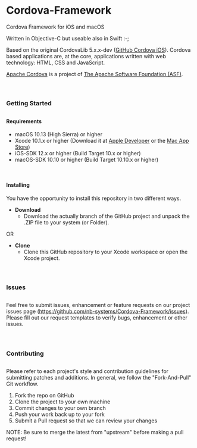 # Cordova-Framework
Cordova Framework for iOS and macOS

Written in Objective-C but useable also in Swift :-;


Based on the original CordovaLib 5.x.x-dev (<a href="https://github.com/apache/cordova-ios" target="_blank">GitHub Cordova iOS</a>). Cordova based applications are, at the core, applications written with web technology: HTML, CSS and JavaScript.

<a href="https://cordova.apache.org/" target="_blank">Apache Cordova</a> is a project of <a href="https://apache.org/" target="_blank">The Apache Software Foundation (ASF)</a>.

<br />

##
### Getting Started
##


#### Requirements
* macOS 10.13 (High Sierra) or higher
* Xcode 10.1.x or higher (Download it at <a href="https://developer.apple.com/downloads" target="_blank">Apple Developer</a> or the <a href="https://itunes.apple.com/app/xcode/id497799835?mt=12" target="_blank">Mac App Store</a>)
* iOS-SDK 12.x or higher (Build Target 10.x or higher)
* macOS-SDK 10.10 or higher (Build Target 10.10.x or higher)

<br />

#### Installing
You have the opportunity to install this repository in two different ways.

- __Download__
  - Download the actually branch of the GitHub project and unpack the .ZIP file to your system (or Folder).

OR

- __Clone__
  - Clone this GitHub repository to your Xcode workspace or open the Xcode project.

<br />

##
### Issues
##
Feel free to submit issues, enhancement or feature requests on our project issues page (https://github.com/nb-systems/Cordova-Framework/issues). Please fill out our request templates to verify bugs, enhancement or other issues.

<br />

##
### Contributing
##
Please refer to each project's style and contribution guidelines for submitting patches and additions. In general, we follow the "Fork-And-Pull" Git workflow.

1. Fork the repo on GitHub
2. Clone the project to your own machine
3. Commit changes to your own branch
4. Push your work back up to your fork
5. Submit a Pull request so that we can review your changes

NOTE: Be sure to merge the latest from "upstream" before making a pull request!
